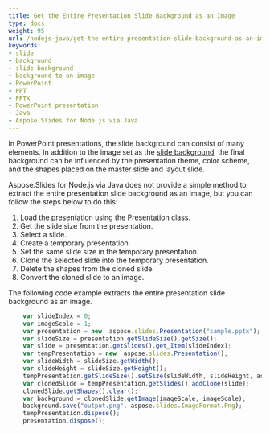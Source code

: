 ```yaml
---
title: Get the Entire Presentation Slide Background as an Image
type: docs
weight: 95
url: /nodejs-java/get-the-entire-presentation-slide-background-as-an-image/
keywords:
- slide
- background
- slide background
- background to an image
- PowerPoint
- PPT
- PPTX
- PowerPoint presentation
- Java
- Aspose.Slides for Node.js via Java
---
```


In PowerPoint presentations, the slide background can consist of many elements. In addition to the image set as the [slide background](/slides/java/presentation-background/), the final background can be influenced by the presentation theme, color scheme, and the shapes placed on the master slide and layout slide.

Aspose.Slides for Node.js via Java does not provide a simple method to extract the entire presentation slide background as an image, but you can follow the steps below to do this:
1. Load the presentation using the [Presentation](https://reference.aspose.com/slides/nodejs-java/aspose.slides/presentation/) class.
1. Get the slide size from the presentation.
1. Select a slide.
1. Create a temporary presentation.
1. Set the same slide size in the temporary presentation.
1. Clone the selected slide into the temporary presentation.
1. Delete the shapes from the cloned slide.
1. Convert the cloned slide to an image.

The following code example extracts the entire presentation slide background as an image.
```javascript
    var slideIndex = 0;
    var imageScale = 1;
    var presentation = new  aspose.slides.Presentation("sample.pptx");
    var slideSize = presentation.getSlideSize().getSize();
    var slide = presentation.getSlides().get_Item(slideIndex);
    var tempPresentation = new  aspose.slides.Presentation();
    var slideWidth = slideSize.getWidth();
    var slideHeight = slideSize.getHeight();
    tempPresentation.getSlideSize().setSize(slideWidth, slideHeight, aspose.slides.SlideSizeScaleType.DoNotScale);
    var clonedSlide = tempPresentation.getSlides().addClone(slide);
    clonedSlide.getShapes().clear();
    var background = clonedSlide.getImage(imageScale, imageScale);
    background.save("output.png", aspose.slides.ImageFormat.Png);
    tempPresentation.dispose();
    presentation.dispose();
```
